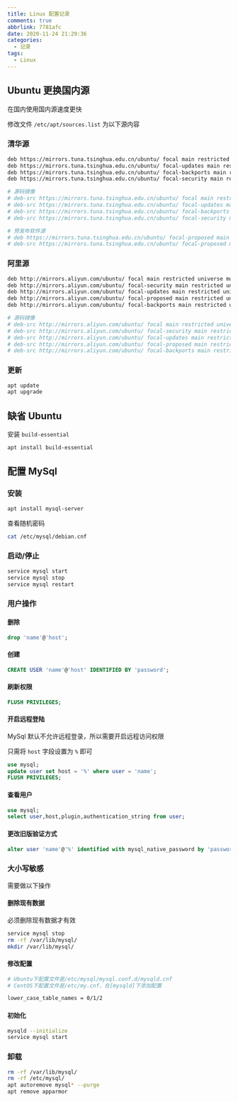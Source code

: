 ```yaml
---
title: Linux 配置记录
comments: true
abbrlink: 7781afc
date: 2020-11-24 21:29:36
categories:
  - 记录
tags:
  - Linux
---
```


## Ubuntu 更换国内源

在国内使用国内源速度更快

修改文件 `/etc/apt/sources.list` 为以下源内容

<!--more-->

### 清华源

```bash
deb https://mirrors.tuna.tsinghua.edu.cn/ubuntu/ focal main restricted universe multiverse
deb https://mirrors.tuna.tsinghua.edu.cn/ubuntu/ focal-updates main restricted universe multiverse
deb https://mirrors.tuna.tsinghua.edu.cn/ubuntu/ focal-backports main restricted universe multiverse
deb https://mirrors.tuna.tsinghua.edu.cn/ubuntu/ focal-security main restricted universe multiverse

# 源码镜像
# deb-src https://mirrors.tuna.tsinghua.edu.cn/ubuntu/ focal main restricted universe multiverse
# deb-src https://mirrors.tuna.tsinghua.edu.cn/ubuntu/ focal-updates main restricted universe multiverse
# deb-src https://mirrors.tuna.tsinghua.edu.cn/ubuntu/ focal-backports main restricted universe multiverse
# deb-src https://mirrors.tuna.tsinghua.edu.cn/ubuntu/ focal-security main restricted universe multiverse

# 预发布软件源
# deb https://mirrors.tuna.tsinghua.edu.cn/ubuntu/ focal-proposed main restricted universe multiverse
# deb-src https://mirrors.tuna.tsinghua.edu.cn/ubuntu/ focal-proposed main restricted universe multiverse
```

### 阿里源

```bash
deb http://mirrors.aliyun.com/ubuntu/ focal main restricted universe multiverse
deb http://mirrors.aliyun.com/ubuntu/ focal-security main restricted universe multiverse
deb http://mirrors.aliyun.com/ubuntu/ focal-updates main restricted universe multiverse
deb http://mirrors.aliyun.com/ubuntu/ focal-proposed main restricted universe multiverse
deb http://mirrors.aliyun.com/ubuntu/ focal-backports main restricted universe multiverse

# 源码镜像
# deb-src http://mirrors.aliyun.com/ubuntu/ focal main restricted universe multiverse
# deb-src http://mirrors.aliyun.com/ubuntu/ focal-security main restricted universe multiverse
# deb-src http://mirrors.aliyun.com/ubuntu/ focal-updates main restricted universe multiverse
# deb-src http://mirrors.aliyun.com/ubuntu/ focal-proposed main restricted universe multiverse
# deb-src http://mirrors.aliyun.com/ubuntu/ focal-backports main restricted universe multiver
```

### 更新

```bash
apt update
apt upgrade
```

## 缺省 Ubuntu

安装 `build-essential`

```bash
apt install build-essential
```

## 配置 MySql

### 安装

```bash
apt install mysql-server
```

查看随机密码

```bash
cat /etc/mysql/debian.cnf
```

### 启动/停止

```bash
service mysql start
service mysql stop
service mysql restart
```

### 用户操作

#### 删除

```sql
drop 'name'@'host';
```

#### 创建

```sql
CREATE USER 'name'@'host' IDENTIFIED BY 'password';
```

#### 刷新权限

```sql
FLUSH PRIVILEGES;
```

#### 开启远程登陆

MySql 默认不允许远程登录，所以需要开启远程访问权限

只需将 `host` 字段设置为 `%` 即可

```sql
use mysql;
update user set host = '%' where user = 'name';
FLUSH PRIVILEGES;
```

#### 查看用户

```sql
use mysql;
select user,host,plugin,authentication_string from user;
```

#### 更改旧版验证方式

```sql
alter user 'name'@'%' identified with mysql_native_password by 'password';
```

### 大小写敏感

需要做以下操作

#### 删除现有数据

必须删除现有数据才有效

```bash
service mysql stop
rm -rf /var/lib/mysql/
mkdir /var/lib/mysql/
```

#### 修改配置

```bash
# Ubuntu下配置文件是/etc/mysql/mysql.conf.d/mysqld.cnf
# CentOS下配置文件是/etc/my.cnf，在[mysqld]下添加配置

lower_case_table_names = 0/1/2
```

#### 初始化

```bash
mysqld --initialize
service mysql start
```

### 卸载

```bash
rm -rf /var/lib/mysql/
rm -rf /etc/mysql/
apt autoremove mysql* --purge
apt remove apparmor
```
